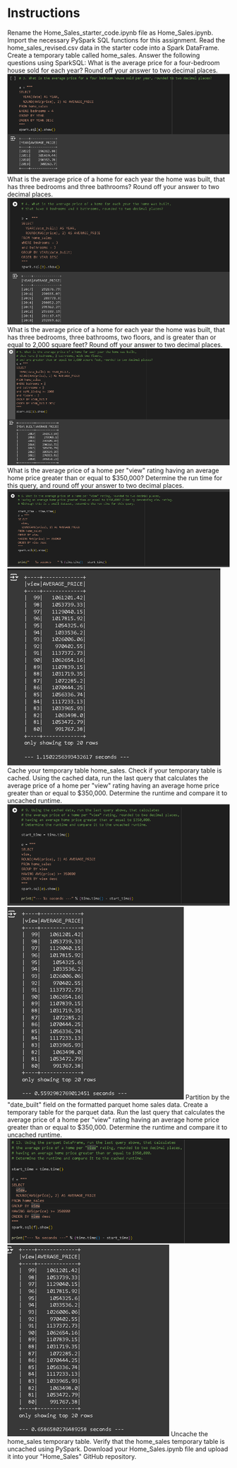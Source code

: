 # Instructions
Rename the Home_Sales_starter_code.ipynb file as Home_Sales.ipynb.
Import the necessary PySpark SQL functions for this assignment.
Read the home_sales_revised.csv data in the starter code into a Spark DataFrame.
Create a temporary table called home_sales.
Answer the following questions using SparkSQL:
What is the average price for a four-bedroom house sold for each year? Round off your answer to two decimal places.
![Four-bedroom](images/h12.png)
What is the average price of a home for each year the home was built, that has three bedrooms and three bathrooms? Round off your answer to two decimal places.
![Average Price Home](images/h1.png)
What is the average price of a home for each year the home was built, that has three bedrooms, three bathrooms, two floors, and is greater than or equal to 2,000 square feet? Round off your answer to two decimal places.
![Average Price Home Floor](images/h2.png)
What is the average price of a home per "view" rating having an average home price greater than or equal to $350,000? Determine the run time for this query, and round off your answer to two decimal places.
![Average Price Home Per View](images/h3.png)
![Average Price Home Per View](images/h4.png)
Cache your temporary table home_sales.
Check if your temporary table is cached.
Using the cached data, run the last query that calculates the average price of a home per "view" rating having an average home price greater than or equal to $350,000. Determine the runtime and compare it to uncached runtime.
![Average Price Home Greater than $350,000.](images/h5.png)
![Average Price Home Greater than $350,000.](images/h6.png)
Partition by the "date_built" field on the formatted parquet home sales data.
Create a temporary table for the parquet data.
Run the last query that calculates the average price of a home per "view" rating having an average home price greater than or equal to $350,000. Determine the runtime and compare it to uncached runtime.
![Average Price Home Greater than $350,000.](images/h7.png)
![Average Price Home Greater than $350,000.](images/h8.png)
Uncache the home_sales temporary table.
Verify that the home_sales temporary table is uncached using PySpark.
Download your Home_Sales.ipynb file and upload it into your "Home_Sales" GitHub repository.